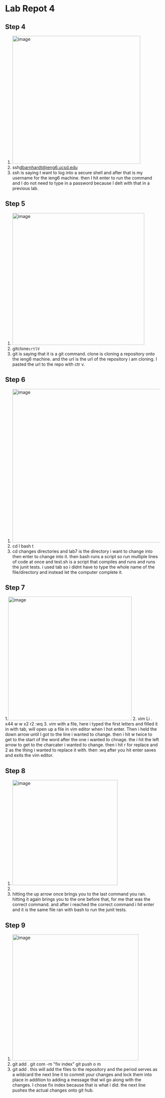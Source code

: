 # Lab Repot 4
## Step 4
1. <img width="416" alt="image" src="https://github.com/coda289/cse15l-lab-report/assets/148298382/12908f1d-de11-4d9c-b27b-8195792e1380"> 
2. ssh<space>dbarnhardt@ieng6.ucsd.edu<enter>
3. ssh is saying I want to log into a secure shell and after that is my username for the ieng6 machine. then I hit enter to run the command and I do not need to type in a password because I delt with that in a previous lab.
## Step 5
1. <img width="429" alt="image" src="https://github.com/coda289/cse15l-lab-report/assets/148298382/18434c82-07ab-4c09-8728-1e3045b8be54">
2. git<space>clone<space>`crtlV`
3. git is saying that it is a git command. clone is cloning a repository onto the ieng6 machine. and the url is the url of the repository i am cloning. I pasted the url to the repo with ctr v.
## Step 6
1. <img width="499" alt="image" src="https://github.com/coda289/cse15l-lab-report/assets/148298382/86a6650b-fd5c-4407-8d66-084f1c969dfe">
2. cd <space> l <tab> <enter>
   bash <space> t <tab>
4. cd changes directories and lab7 is the directory i want to change into then enter to change into it. then bash runs a script so run multiple lines of code at once and test.sh is a script that compiles and runs and runs the junit tests. i used tab so i didnt have to type the whole name of the file/directory and instead let the computer complete it. 
## Step 7
1.<img width="402" alt="image" src="https://github.com/coda289/cse15l-lab-report/assets/148298382/929b6206-4de0-4404-b1d6-64273b275ca7">
2. vim <space> Li <tab> . <tab> <enter>
<down>x44 w w <left>x2 r2 :wq <enter>
3. vim with a file, here i typed the first letters and filled it in with tab, will open up a file in vim editor when I hot enter. Then i held the down arrow until I got to the line i wanted to change. then i hit w twice to get to the start of the word after the one i wanted to chnage. the i hit the left arrow to get to the charcater i wanted to change. then i hit r for replace and 2 as the thing i wanted to replace it with. then :wq after you hit enter saves and exits the vim editor. 
## Step 8
1. <img width="342" alt="image" src="https://github.com/coda289/cse15l-lab-report/assets/148298382/920c25d5-4b66-4b04-aa25-fbe595519ef1">
2. <up> <up> <enter>
3. hitting the up arrow once brings you to the last command you ran. hitting it again brings you to the one before that, for me that was the correct command. and after i reached the correct command i hit enter and it is the same file ran with bash to run the junit tests. 
## Step 9
1. <img width="410" alt="image" src="https://github.com/coda289/cse15l-lab-report/assets/148298382/248d73f3-470e-4ae2-b1a6-7526fecd856c">
2. git <space> add <space> . <enter>
git <space> com<tab> -m <space> "fix <space> index" <enter>
git <space> push <space> o<tab> m<tab> <enter>
3. git add . this will add the files to the repository and the period serves as a wildcard
   the next line it to commit your changes and lock them into place in addition to adding a message that wil go along with the changes. I chose fix index because that is what i did.
   the next line pushes the actual changes onto git hub.
